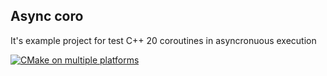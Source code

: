 ## Async coro 
It's example project for test C++ 20 coroutines in asyncronuous execution

[![CMake on multiple platforms](https://github.com/KovalyovLex/async_coro/actions/workflows/cmake-multi-platform.yml/badge.svg)](https://github.com/KovalyovLex/async_coro/actions/workflows/cmake-multi-platform.yml)
